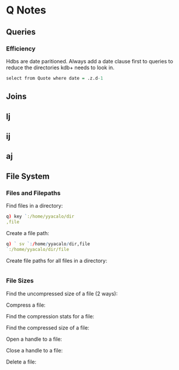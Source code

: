 # Q Notes

## Queries

### Efficiency

Hdbs are date paritioned.
Always add a date clause first to queries to reduce the directories kdb+ needs to look in.

```q
select from Quote where date = .z.d-1
```

## Joins

## lj


## ij


## aj


## File System

### Files and Filepaths

Find files in a directory:
```q
q) key `:/home/yyacalo/dir
,file
```
Create a file path:
```q
q) ` sv `:/home/yyacalo/dir,file
`:/home/yyacalo/dir/file
```
Create file paths for all files in a directory:
```q


```
### File Sizes

Find the uncompressed size of a file (2 ways):

Compress a file:

Find the compression stats for a file:

Find the compressed size of a file:

Open a handle to a file:

Close a handle to a file:

Delete a file:
